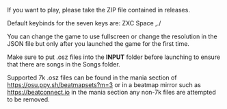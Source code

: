 If you want to play, please take the ZIP file contained in releases.

Default keybinds for the seven keys are:
ZXC Space ,./

You can change the game to use fullscreen or change the resolution in the JSON file
but only after you launched the game for the first time.

Make sure to put .osz files into the **INPUT** folder before launching to ensure that there are songs
in the Songs folder.

Supported 7k .osz files can be found in the mania section of https://osu.ppy.sh/beatmapsets?m=3 
or in a beatmap mirror such as https://beatconnect.io in the mania section
any non-7k files are attempted to be removed.

